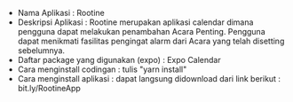 - Nama Aplikasi : Rootine
- Deskripsi Aplikasi : Rootine merupakan aplikasi calendar dimana pengguna dapat melakukan penambahan Acara Penting. Pengguna dapat menikmati fasilitas pengingat alarm dari Acara yang telah disetting sebelumnya.
- Daftar package yang digunakan (expo) : Expo Calendar
- Cara menginstall codingan :  tulis "yarn install"
- Cara menginstall aplikasi :  dapat langsung didownload dari link berikut : bit.ly/RootineApp

